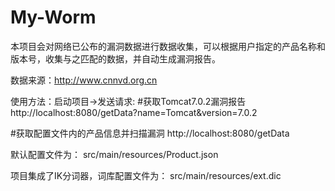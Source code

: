# My-Worm

本项目会对网络已公布的漏洞数据进行数据收集，可以根据用户指定的产品名称和版本号，收集与之匹配的数据，并自动生成漏洞报告。

数据来源：http://www.cnnvd.org.cn

使用方法：启动项目->发送请求:
#获取Tomcat7.0.2漏洞报告
http://localhost:8080/getData?name=Tomcat&version=7.0.2

#获取配置文件内的产品信息并扫描漏洞
http://localhost:8080/getData

默认配置文件为：
src/main/resources/Product.json

项目集成了IK分词器，词库配置文件为：
src/main/resources/ext.dic

